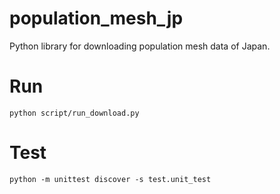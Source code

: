 # population_mesh_jp

Python library for downloading population mesh data of Japan.


# Run

```
python script/run_download.py
```

# Test

```
python -m unittest discover -s test.unit_test
```
